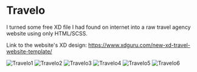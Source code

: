 # Travelo

I turned some free XD file I had found on internet into a raw travel agency website using only HTML/SCSS.

Link to the website's XD design: https://www.xdguru.com/new-xd-travel-website-template/

![Travelo1](https://user-images.githubusercontent.com/90184335/164913923-45209713-fe59-44a7-bffd-69bec950e74b.png)
![Travelo2](https://user-images.githubusercontent.com/90184335/164913987-63c78731-3f55-441b-9395-9975eb4ff9eb.png)
![Travelo3](https://user-images.githubusercontent.com/90184335/164913989-61140f6d-54b3-4681-b331-ef505a725385.png)
![Travelo4](https://user-images.githubusercontent.com/90184335/164913992-e44ef730-9c52-417f-9beb-c3022e5d30d3.png)
![Travelo5](https://user-images.githubusercontent.com/90184335/164913995-3f957399-f78d-45a2-9244-3dd5c2754a8f.png)
![Travelo6](https://user-images.githubusercontent.com/90184335/164913998-fa5780ca-da50-4733-bc63-e3f3c0b86dd4.png)
